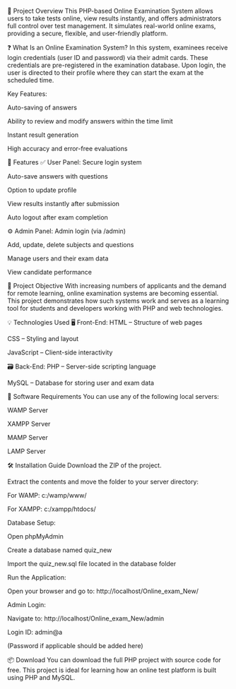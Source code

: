 📌 Project Overview
This PHP-based Online Examination System allows users to take tests online, view results instantly, and offers administrators full control over test management. It simulates real-world online exams, providing a secure, flexible, and user-friendly platform.

❓ What Is an Online Examination System?
In this system, examinees receive login credentials (user ID and password) via their admit cards. These credentials are pre-registered in the examination database. Upon login, the user is directed to their profile where they can start the exam at the scheduled time.

Key Features:

Auto-saving of answers

Ability to review and modify answers within the time limit

Instant result generation

High accuracy and error-free evaluations

🔐 Features
✅ User Panel:
Secure login system

Auto-save answers with questions

Option to update profile

View results instantly after submission

Auto logout after exam completion

⚙️ Admin Panel:
Admin login (via /admin)

Add, update, delete subjects and questions

Manage users and their exam data

View candidate performance

🎯 Project Objective
With increasing numbers of applicants and the demand for remote learning, online examination systems are becoming essential. This project demonstrates how such systems work and serves as a learning tool for students and developers working with PHP and web technologies.

💡 Technologies Used
🖥️ Front-End:
HTML – Structure of web pages

CSS – Styling and layout

JavaScript – Client-side interactivity

🗃️ Back-End:
PHP – Server-side scripting language

MySQL – Database for storing user and exam data

🧰 Software Requirements
You can use any of the following local servers:

WAMP Server

XAMPP Server

MAMP Server

LAMP Server

🛠️ Installation Guide
Download the ZIP of the project.

Extract the contents and move the folder to your server directory:

For WAMP: c:/wamp/www/

For XAMPP: c:/xampp/htdocs/

Database Setup:

Open phpMyAdmin

Create a database named quiz_new

Import the quiz_new.sql file located in the database folder

Run the Application:

Open your browser and go to:
http://localhost/Online_exam_New/

Admin Login:

Navigate to:
http://localhost/Online_exam_New/admin

Login ID: admin@a

(Password if applicable should be added here)

📦 Download
You can download the full PHP project with source code for free. This project is ideal for learning how an online test platform is built using PHP and MySQL.

